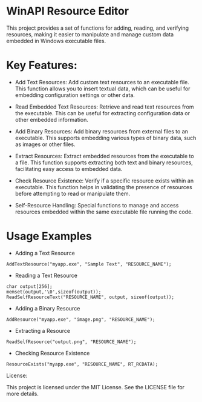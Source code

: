# WinAPI Resource Editor
 This project provides a set of functions for adding, reading, and verifying resources, making it easier to manipulate and manage custom data embedded in Windows executable files.

# Key Features:
- Add Text Resources: Add custom text resources to an executable file. This function allows you to insert textual data, which can be useful for embedding configuration settings or other data.

- Read Embedded Text Resources: Retrieve and read text resources from the executable. This can be useful for extracting configuration data or other embedded information.

- Add Binary Resources: Add binary resources from external files to an executable. This supports embedding various types of binary data, such as images or other files.

- Extract Resources: Extract embedded resources from the executable to a file. This function supports extracting both text and binary resources, facilitating easy access to embedded data.

- Check Resource Existence: Verify if a specific resource exists within an executable. This function helps in validating the presence of resources before attempting to read or manipulate them.

- Self-Resource Handling: Special functions to manage and access resources embedded within the same executable file running the code.


# Usage Examples

- Adding a Text Resource
```
AddTextResource("myapp.exe", "Sample Text", "RESOURCE_NAME");
```

- Reading a Text Resource
```
char output[256];
memset(output,'\0',sizeof(output));
ReadSelfResourceText("RESOURCE_NAME", output, sizeof(output));
```

- Adding a Binary Resource
```
AddResource("myapp.exe", "image.png", "RESOURCE_NAME");
```

- Extracting a Resource
```
ReadSelfResource("output.png", "RESOURCE_NAME");
```

- Checking Resource Existence
```
ResourceExists("myapp.exe", "RESOURCE_NAME", RT_RCDATA);
```


License:

This project is licensed under the MIT License. See the LICENSE file for more details.
